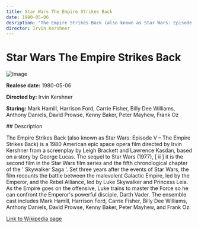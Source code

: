 ```yaml
---
title: Star Wars The Empire Strikes Back
date: 1980-05-06
desription: "The Empire Strikes Back (also known as Star Wars: Episode V – The Empire Strikes Back) is a 1980 American epic space opera film directed by Irvin Kershner from a screenplay by Leigh Brackett and Lawrence Kasdan, based on a story by George Lucas. The sequel to Star Wars (1977), [ ii ] it is the second film in the Star Wars film series and the fifth chronological chapter of the ' Skywalker Saga '. Set three years after the events of Star Wars, the film recounts the battle between the malevolent Galactic Empire, led by the Emperor, and the Rebel Alliance, led by Luke Skywalker and Princess Leia. As the Empire goes on the offensive, Luke trains to master the Force so he can confront the Emperor's powerful disciple, Darth Vader. The ensemble cast includes Mark Hamill, Harrison Ford, Carrie Fisher, Billy Dee Williams, Anthony Daniels, David Prowse, Kenny Baker, Peter Mayhew, and Frank Oz."
director: Irvin Kershner
---
```


# Star Wars The Empire Strikes Back
![Image](https://images.bauerhosting.com/legacy/empire-images/features/57641535823490d06264a8e0/Empire-Strikes-Back.jpg?auto=format&amp;w=1440&amp;q=80)

<p><strong>Realese date:</strong> 1980-05-06</p>
<p><strong>Directed by:</strong> Irvin Kershner</p>
<p><strong>Staring:</strong> Mark Hamill, Harrison Ford, Carrie Fisher, Billy Dee Williams, Anthony Daniels, David Prowse, Kenny Baker, Peter Mayhew, Frank Oz</p>
## Description
<p>The Empire Strikes Back (also known as Star Wars: Episode V – The Empire Strikes Back) is a 1980 American epic space opera film directed by Irvin Kershner from a screenplay by Leigh Brackett and Lawrence Kasdan, based on a story by George Lucas. The sequel to Star Wars (1977), [ ii ] it is the second film in the Star Wars film series and the fifth chronological chapter of the ' Skywalker Saga '. Set three years after the events of Star Wars, the film recounts the battle between the malevolent Galactic Empire, led by the Emperor, and the Rebel Alliance, led by Luke Skywalker and Princess Leia. As the Empire goes on the offensive, Luke trains to master the Force so he can confront the Emperor's powerful disciple, Darth Vader. The ensemble cast includes Mark Hamill, Harrison Ford, Carrie Fisher, Billy Dee Williams, Anthony Daniels, David Prowse, Kenny Baker, Peter Mayhew, and Frank Oz.</p>

<a href="https://en.wikipedia.org/wiki/The_Empire_Strikes_Back">Link to Wikipedia page</a>

